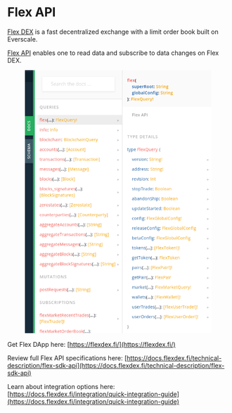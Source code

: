 # Flex API

[Flex DEX](https://flexdex.fi/) is a fast decentralized exchange with a limit order book built on Everscale.

[Flex API](https://docs.flexdex.fi/technical-description/flex-sdk-api) enables one to read data and subscribe to data changes on Flex DEX.

<figure><img src="../../.gitbook/assets/flexapi.png" alt=""><figcaption></figcaption></figure>

Get Flex DApp here: [https://flexdex.fi/](https://flexdex.fi/)

Review full Flex API specifications here: [https://docs.flexdex.fi/technical-description/flex-sdk-api](https://docs.flexdex.fi/technical-description/flex-sdk-api)

Learn about integration options here: [https://docs.flexdex.fi/integration/quick-integration-guide](https://docs.flexdex.fi/integration/quick-integration-guide)
